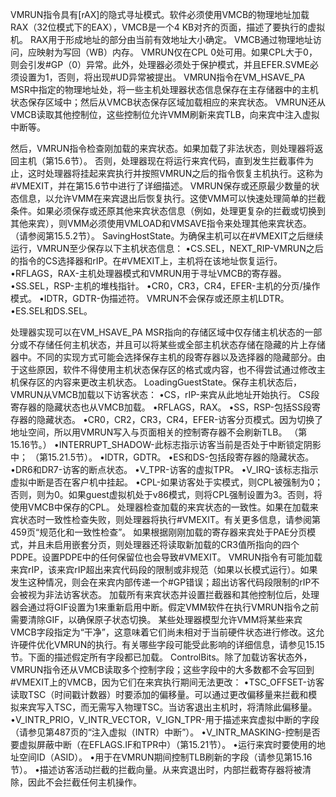 

VMRUN指令具有[rAX]的隐式寻址模式。软件必须使用VMCB的物理地址加载RAX（32位模式下的EAX），VMCB是一个4 KB对齐的页面，描述了要执行的虚拟机。 RAX用于形成地址的部分由当前有效地址大小确定。
VMCB通过物理地址访问，应映射为写回（WB）内存。
VMRUN仅在CPL 0处可用。如果CPL大于0，则会引发#GP（0）异常。此外，处理器必须处于保护模式，并且EFER.SVME必须设置为1，否则，将出现#UD异常被提出。
VMRUN指令在VM_HSAVE_PA MSR中指定的物理地址处，将一些主机处理器状态信息保存在主存储器中的主机状态保存区域中；然后从VMCB状态保存区域加载相应的来宾状态。 VMRUN还从VMCB读取其他控制位，这些控制位允许VMM刷新来宾TLB，向来宾中注入虚拟中断等。

然后，VMRUN指令检查刚加载的来宾状态。如果加载了非法状态，则处理器将返回主机（第15.6节）。
否则，处理器现在将运行来宾代码，直到发生拦截事件为止，这时处理器将挂起来宾执行并按照VMRUN之后的指令恢复主机执行。这称为#VMEXIT，并在第15.6节中进行了详细描述。
VMRUN保存或还原最少数量的状态信息，以允许VMM在来宾退出后恢复执行。这使VMM可以快速处理简单的拦截条件。如果必须保存或还原其他来宾状态信息（例如，处理更复杂的拦截或切换到其他来宾），则VMM必须使用VMLOAD和VMSAVE指令来处理其他来宾状态。 （请参阅第15.5.2节）。
SavingHostState。为确保主机可以在#VMEXIT之后继续运行，VMRUN至少保存以下主机状态信息：
•CS.SEL，NEXT_RIP-VMRUN之后的指令的CS选择器和rIP。在#VMEXIT上，主机将在该地址恢复运行。
•RFLAGS，RAX-主机处理器模式和VMRUN用于寻址VMCB的寄存器。
•SS.SEL，RSP-主机的堆栈指针。
•CR0，CR3，CR4，EFER-主机的分页/操作模式。
•IDTR，GDTR-伪描述符。 VMRUN不会保存或还原主机LDTR。
•ES.SEL和DS.SEL。

处理器实现可以在VM_HSAVE_PA MSR指向的存储区域中仅存储主机状态的一部分或不存储任何主机状态，并且可以将某些或全部主机状态存储在隐藏的片上存储器中。不同的实现方式可能会选择保存主机的段寄存器以及选择器的隐藏部分。由于这些原因，软件不得使用主机状态保存区的格式或内容，也不得尝试通过修改主机保存区的内容来更改主机状态。
LoadingGuestState。保存主机状态后，VMRUN从VMCB加载以下访客状态：
•CS，rIP-来宾从此地址开始执行。 CS段寄存器的隐藏状态也从VMCB加载。
•RFLAGS，RAX。
•SS，RSP-包括SS段寄存器的隐藏状态。
•CR0，CR2，CR3，CR4，EFER-访客分页模式。因为切换了地址空间，所以用VMRUN写入与页面相关的控制寄存器不会刷新TLB。 （第15.16节。）
•INTERRUPT_SHADOW-此标志指示访客当前是否处于中断锁定阴影中； （第15.21.5节）。
•IDTR，GDTR。
•ES和DS-包括段寄存器的隐藏状态。
•DR6和DR7-访客的断点状态。
•V_TPR-访客的虚拟TPR。
•V_IRQ-该标志指示虚拟中断是否在客户机中挂起。
•CPL-如果访客处于实模式，则CPL被强制为0；否则，则为0。如果guest虚拟机处于v86模式，则将CPL强制设置为3。否则，将使用VMCB中保存的CPL。
处理器检查加载的来宾状态的一致性。如果在加载来宾状态时一致性检查失败，则处理器将执行#VMEXIT。有关更多信息，请参阅第459页“规范化和一致性检查”。
如果根据刚刚加载的寄存器来宾处于PAE分页模式，并且未启用嵌套分页，则处理器还将读取新加载的CR3值所指向的四个PDPE。设置PDPE中的任何保留位也会导致#VMEXIT。
VMRUN指令有可能加载来宾rIP，该来宾rIP超出来宾代码段的限制或非规范（如果以长模式运行）。如果发生这种情况，则会在来宾内部传递一个#GP错误；超出访客代码段限制的rIP不会被视为非法访客状态。
加载所有来宾状态并设置拦截器和其他控制位后，处理器会通过将GIF设置为1来重新启用中断。假定VMM软件在执行VMRUN指令之前需要清除GIF，以确保原子状态切换。
某些处理器模型允许VMM将某些来宾VMCB字段指定为“干净”，这意味着它们尚未相对于当前硬件状态进行修改。这允许硬件优化VMRUN的执行。有关哪些字段可能受此影响的详细信息，请参见15.15节。下面的描述假定所有字段都已加载。
ControlBits。除了加载访客状态外，VMRUN指令还从VMCB读取多个控制字段；这些字段中的大多数都不会写回到#VMEXIT上的VMCB，因为它们在来宾执行期间无法更改：
•TSC_OFFSET-访客读取TSC（时间戳计数器）时要添加的偏移量。可以通过更改偏移量来拦截和模拟来宾写入TSC，而无需写入物理TSC。当访客退出主机时，将清除此偏移量。
•V_INTR_PRIO，V_INTR_VECTOR，V_IGN_TPR-用于描述来宾虚拟中断的字段（请参见第487页的“注入虚拟（INTR）中断”）。
•V_INTR_MASKING-控制是否要虚拟屏蔽中断（在EFLAGS.IF和TPR中）（第15.21节）。
•运行来宾时要使用的地址空间ID（ASID）。
•用于在VMRUN期间控制TLB刷新的字段（请参见第15.16节）。
•描述访客活动拦截的拦截向量。从来宾退出时，内部拦截寄存器将被清除，因此不会拦截任何主机操作。
